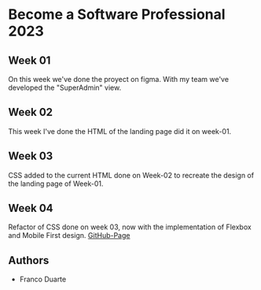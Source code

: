 # Become a Software Professional 2023

## Week 01
On this week we've done the proyect on figma. With my team we've developed the "SuperAdmin" view.

## Week 02
This week I've done the HTML of the landing page did it on week-01.

## Week 03
CSS added to the current HTML done on Week-02 to recreate the design of the landing page of Week-01.

## Week 04
Refactor of CSS done on week 03, now with the implementation of Flexbox and Mobile First design.
[GitHub-Page](https://francoax.github.io/BaSP-M2023/Week-04/)

## Authors
- Franco Duarte

